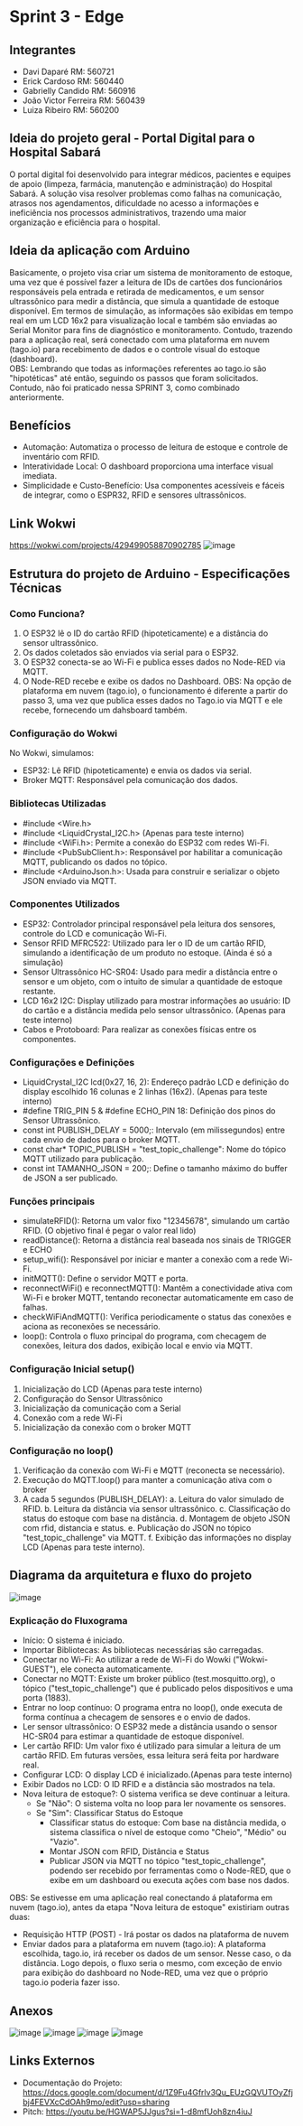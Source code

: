 # Sprint 3 - Edge

## Integrantes
- Davi Daparé RM: 560721
- Erick Cardoso RM: 560440
- Gabrielly Candido RM: 560916
- João Victor Ferreira RM: 560439
- Luiza Ribeiro RM: 560200

## Ideia do projeto geral - Portal Digital para o Hospital Sabará

O portal digital foi desenvolvido para integrar médicos, pacientes e equipes de apoio (limpeza, farmácia, manutenção e administração) do Hospital Sabará. A solução visa resolver problemas como falhas na comunicação, atrasos nos agendamentos, dificuldade no acesso a informações e ineficiência nos processos administrativos, trazendo uma maior organização e eficiência para o hospital.

## Ideia da aplicação com Arduino

Basicamente, o projeto visa criar um sistema de monitoramento de estoque, uma vez que é possível fazer a leitura de IDs de cartões dos funcionários responsáveis pela entrada e retirada de medicamentos, e um sensor ultrassônico para medir a distância, que simula a quantidade de estoque disponível. Em termos de simulação, as informações são exibidas em tempo real em um LCD 16x2 para visualização local e também são enviadas ao Serial Monitor para fins de diagnóstico e monitoramento. Contudo, trazendo para a aplicação real, será conectado com uma plataforma em nuvem (tago.io) para  recebimento de dados e o controle visual do estoque (dashboard).  
OBS: Lembrando que todas as informações referentes ao tago.io são "hipotéticas" até então, seguindo os passos que foram solicitados. Contudo, não foi praticado nessa SPRINT 3, como combinado anteriormente.

## Benefícios
- Automação: Automatiza o processo de leitura de estoque e controle de inventário com RFID.
- Interatividade Local: O dashboard proporciona uma interface visual imediata.
- Simplicidade e Custo-Benefício: Usa componentes acessíveis e fáceis de integrar, como o ESPR32, RFID e sensores ultrassônicos.

## Link Wokwi
https://wokwi.com/projects/429499058870902785 
![image](https://github.com/user-attachments/assets/e6a53b07-fd96-4a7c-ae4d-1f4a229d7356)

## Estrutura do projeto de Arduino -  Especificações Técnicas
### Como Funciona?
1. O ESP32 lê o ID do cartão RFID (hipoteticamente) e a distância do sensor ultrassônico. 
2. Os dados coletados são enviados via serial para o ESP32.
3. O ESP32 conecta-se ao Wi-Fi e publica esses dados no Node-RED via MQTT.
4. O Node-RED recebe e exibe os dados no Dashboard.
OBS: Na opção de plataforma em nuvem (tago.io), o funcionamento é diferente a partir do passo 3, uma vez que publica esses dados no Tago.io via MQTT e ele recebe, fornecendo um dahsboard também.

### Configuração do Wokwi 
No Wokwi, simulamos: 
- ESP32: Lê RFID (hipoteticamente) e envia os dados via serial.
- Broker MQTT: Responsável pela comunicação dos dados.

### Bibliotecas Utilizadas
- #include <Wire.h>
- #include <LiquidCrystal_I2C.h> (Apenas para teste interno)
- #include <WiFi.h>: Permite a conexão do ESP32 com redes Wi-Fi.
- #include <PubSubClient.h>: Responsável por habilitar a comunicação MQTT, publicando os dados no tópico.
- #include <ArduinoJson.h>: Usada para construir e serializar o objeto JSON enviado via MQTT.

### Componentes Utilizados
- ESP32: Controlador principal responsável pela leitura dos sensores, controle do LCD e comunicação Wi-Fi.
- Sensor RFID MFRC522: Utilizado para ler o ID de um cartão RFID, simulando a identificação de um produto no estoque. (Ainda é só a simulação)
- Sensor Ultrassônico HC-SR04: Usado para medir a distância entre o sensor e um objeto, com o intuito de simular a quantidade de estoque restante.
- LCD 16x2 I2C: Display utilizado para mostrar informações ao usuário: ID do cartão e a distância medida pelo sensor ultrassônico. (Apenas para teste interno)
- Cabos e Protoboard: Para realizar as conexões físicas entre os componentes.

### Configurações e Definições
- LiquidCrystal_I2C lcd(0x27, 16, 2): Endereço padrão LCD e definição do display escolhido 16 colunas e 2 linhas (16x2). (Apenas para teste interno)
- #define TRIG_PIN 5 & #define ECHO_PIN 18: Definição dos pinos do Sensor Ultrassônico.
- const int PUBLISH_DELAY = 5000;: Intervalo (em milissegundos) entre cada envio de dados para o broker MQTT.
- const char* TOPIC_PUBLISH = "test_topic_challenge": Nome do tópico MQTT utilizado para publicação.
- const int TAMANHO_JSON = 200;: Define o tamanho máximo do buffer de JSON a ser publicado.

### Funções principais
- simulateRFID(): Retorna um valor fixo "12345678", simulando um cartão RFID. (O objetivo final é pegar o valor real lido)
- readDistance(): Retorna a distância real baseada nos sinais de TRIGGER e ECHO
- setup_wifi(): Responsável por iniciar e manter a conexão com a rede Wi-Fi.
- initMQTT(): Define o servidor MQTT e porta.
- reconnectWiFi() e reconnectMQTT(): Mantêm a conectividade ativa com Wi-Fi e broker MQTT, tentando reconectar automaticamente em caso de falhas.
- checkWiFiAndMQTT(): Verifica periodicamente o status das conexões e aciona as reconexões se necessário.
- loop(): Controla o fluxo principal do programa, com checagem de conexões, leitura dos dados, exibição local e envio via MQTT.

### Configuração Inicial setup()
1. Inicialização do LCD (Apenas para teste interno)
2. Configuração do Sensor Ultrassônico
3. Inicialização da comunicação com a Serial
4. Conexão com a rede Wi-Fi
5. Inicialização da conexão com o broker MQTT

### Configuração no loop()
1. Verificação da conexão com Wi-Fi e MQTT (reconecta se necessário).
2. Execução do MQTT.loop() para manter a comunicação ativa com o broker
3. A cada 5 segundos (PUBLISH_DELAY):
  a. Leitura do valor simulado de RFID.
  b. Leitura da distância via sensor ultrassônico.
  c. Classificação do status do estoque com base na distância.
  d. Montagem de objeto JSON com rfid, distancia e status.
  e. Publicação do JSON no tópico "test_topic_challenge" via MQTT.
  f. Exibição das informações no display LCD (Apenas para teste interno).

## Diagrama da arquitetura e fluxo do projeto
![image](https://github.com/user-attachments/assets/10a8b65b-e242-4050-a0c4-7831f06619c8)

### Explicação do Fluxograma

- Início: O sistema é iniciado.
- Importar Bibliotecas: As bibliotecas necessárias são carregadas.
- Conectar no Wi-Fi: Ao utilizar a rede de Wi-Fi do Wowki ("Wokwi-GUEST"), ele conecta automaticamente.
- Conectar no MQTT: Existe um broker público (test.mosquitto.org), o tópico ("test_topic_challenge") que é publicado pelos dispositivos e uma porta (1883).
- Entrar no loop contínuo: O programa entra no loop(), onde executa de forma contínua a checagem de sensores e o envio de dados.
- Ler sensor ultrassônico: O ESP32 mede a distância usando o sensor HC-SR04 para estimar a quantidade de estoque disponível.
- Ler cartão RFID: Um valor fixo é utilizado para simular a leitura de um cartão RFID. Em futuras versões, essa leitura será feita por hardware real.
- Configurar LCD: O display LCD é inicializado.(Apenas para teste interno)
- Exibir Dados no LCD: O ID RFID e a distância são mostrados na tela.
- Nova leitura de estoque?: O sistema verifica se deve continuar a leitura.
  - Se "Não": O sistema volta no loop para ler novamente os sensores.
  - Se "Sim": Classificar Status do Estoque
    - Classificar status do estoque: Com base na distância medida, o sistema classifica o nível de estoque como "Cheio", "Médio" ou "Vazio".
    - Montar JSON com RFID, Distância e Status
    - Publicar JSON via MQTT no tópico "test_topic_challenge", podendo ser recebido por ferramentas como o Node-RED, que o exibe em um dashboard ou executa ações com base nos dados.
   
OBS: Se estivesse em uma aplicação real conectando á plataforma em nuvem (tago.io), antes da etapa "Nova leitura de estoque" existiriam outras duas:
- Requisição HTTP (POST) - Irá postar os dados na plataforma de nuvem
- Enviar dados para a plataforma em nuvem (tago.io): A plataforma escolhida, tago.io, irá receber os dados de um sensor. Nesse caso, o da distância.
Logo depois, o fluxo seria o mesmo, com exceção de envio para exibição do dashboard no Node-RED, uma vez que o próprio tago.io poderia fazer isso.

## Anexos
![image](https://github.com/user-attachments/assets/92fa4f13-9b24-46a2-ad67-01503554621f)
![image](https://github.com/user-attachments/assets/f1c1c159-cc7b-4e41-8ba4-a850273221b1)
![image](https://github.com/user-attachments/assets/99b14179-d834-4901-8d86-03aa2bd45cc5)
![image](https://github.com/user-attachments/assets/224fa723-7fb5-443d-98d7-1b67b4c76adc)

## Links Externos
- Documentação do Projeto: https://docs.google.com/document/d/1Z9Fu4Gfrlv3Qu_EUzGQVUTOyZfjbj4FEVXcCdOAh9mo/edit?usp=sharing
- Pitch: https://youtu.be/HGWAP5JJgus?si=1-d8mfUoh8zn4iuJ 
